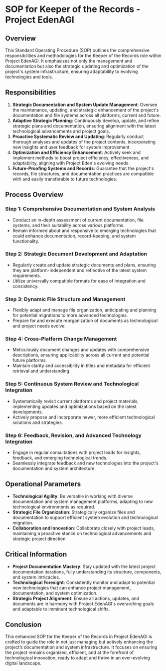 # SOP for Keeper of the Records - Project EdenAGI

## Overview
This Standard Operating Procedure (SOP) outlines the comprehensive responsibilities and methodologies for the Keeper of the Records role within Project EdenAGI. It emphasizes not only the management and documentation but also the strategic updating and optimization of the project's system infrastructure, ensuring adaptability to evolving technologies and tools.

## Responsibilities
1. **Strategic Documentation and System Update Management**: Oversee the maintenance, updating, and strategic enhancement of the project's documentation and file systems across all platforms, current and future.
2. **Adaptive Strategic Planning**: Continuously develop, update, and refine strategic plans and documentation, ensuring alignment with the latest technological advancements and project goals.
3. **Proactive Systematic Review and Updating**: Regularly conduct thorough analyses and updates of the project contents, incorporating new insights and user feedback for system improvement.
4. **Optimization and Efficiency Enhancement**: Actively seek and implement methods to boost project efficiency, effectiveness, and adaptability, aligning with Project Eden's evolving needs.
5. **Future-Proofing Systems and Records**: Guarantee that the project's records, file structures, and documentation practices are compatible with and easily transferable to future technologies.

## Process Overview

### Step 1: Comprehensive Documentation and System Analysis
- Conduct an in-depth assessment of current documentation, file systems, and their suitability across various platforms.
- Remain informed about and responsive to emerging technologies that could enhance documentation, record-keeping, and system functionality.

### Step 2: Strategic Document Development and Adaptation
- Regularly create and update strategic documents and plans, ensuring they are platform-independent and reflective of the latest system requirements.
- Utilize universally compatible formats for ease of integration and consistency.

### Step 3: Dynamic File Structure and Management
- Flexibly adapt and manage file organization, anticipating and planning for potential migrations to more advanced technologies.
- Prepare for and execute reorganization of documents as technological and project needs evolve.

### Step 4: Cross-Platform Change Management
- Meticulously document changes and updates with comprehensive descriptions, ensuring applicability across all current and potential future platforms.
- Maintain clarity and accessibility in titles and metadata for efficient retrieval and understanding.

### Step 5: Continuous System Review and Technological Integration
- Systematically revisit current platforms and project materials, implementing updates and optimizations based on the latest developments.
- Actively propose and incorporate newer, more efficient technological solutions and strategies.

### Step 6: Feedback, Revision, and Advanced Technology Integration
- Engage in regular consultations with project leads for insights, feedback, and emerging technological trends.
- Seamlessly integrate feedback and new technologies into the project's documentation and system architecture.

## Operational Parameters
- **Technological Agility**: Be versatile in working with diverse documentation and system management platforms, adapting to new technological environments as required.
- **Strategic File Organization**: Strategically organize files and documentation to support efficient system evolution and technological migration.
- **Collaboration and Innovation**: Collaborate closely with project leads, maintaining a proactive stance on technological advancements and strategic project direction.

## Critical Information
- **Project Documentation Mastery**: Stay updated with the latest project documentation iterations, fully understanding its structure, components, and system intricacies.
- **Technological Foresight**: Consistently monitor and adapt to potential new technologies that can enhance project management, documentation, and system optimization.
- **Strategic Project Alignment**: Ensure all actions, updates, and documents are in harmony with Project EdenAGI's overarching goals and adaptable to imminent technological shifts.

## Conclusion
This enhanced SOP for the Keeper of the Records in Project EdenAGI is crafted to guide the role in not just managing but actively enhancing the project’s documentation and system infrastructure. It focuses on ensuring the project remains organized, efficient, and at the forefront of technological innovation, ready to adapt and thrive in an ever-evolving digital landscape.
